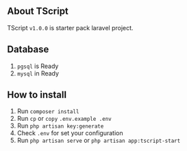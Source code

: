## About TScript
TScript `v1.0.0` is starter pack laravel project.

## Database
1. `pgsql` is Ready
2. `mysql` in Ready

## How to install
1. Run `composer install`
2. Run `cp` or `copy` `.env.example .env`
3. Run `php artisan key:generate`
4. Check `.env` for set your configuration
5. Run `php artisan serve` or `php artisan app:tscript-start`
